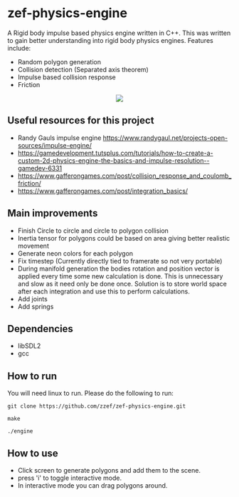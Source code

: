 # zef-physics-engine

A Rigid body impulse based physics engine written in C++. This was written to gain better understanding into rigid body physics engines. Features include:

- Random polygon generation
- Collision detection (Separated axis theorem)
- Impulse based collision response
- Friction

<p align="center">
  <img src="https://raw.githubusercontent.com/zzef/zef-physics-engine/master/demos/demo1.gif">
</p>


## Useful resources for this project

- Randy Gauls impulse engine https://www.randygaul.net/projects-open-sources/impulse-engine/
- https://gamedevelopment.tutsplus.com/tutorials/how-to-create-a-custom-2d-physics-engine-the-basics-and-impulse-resolution--gamedev-6331
- https://www.gafferongames.com/post/collision_response_and_coulomb_friction/
- https://www.gafferongames.com/post/integration_basics/

## Main improvements

- Finish Circle to circle and circle to polygon collision
- Inertia tensor for polygons could be based on area giving better realistic movement
- Generate neon colors for each polygon
- Fix timestep (Currently directly tied to framerate so not very portable)
- During manifold generation the bodies rotation and position vector is applied every time some new calculation is done. This is unnecessary and slow as it need only be done once. Solution is to store world space after each integration and use this to perform calculations.
- Add joints
- Add springs

## Dependencies
- libSDL2
- gcc

## How to run
You will need linux to run. Please do the following to run:

`git clone https://github.com/zzef/zef-physics-engine.git`

`make`

`./engine`

## How to use

- Click screen to generate polygons and add them to the scene. 
- press 'i' to toggle interactive mode. 
- In interactive mode you can drag polygons around.
